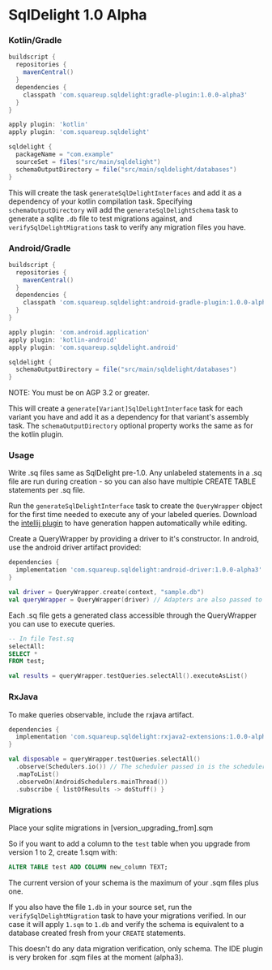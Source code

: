 SqlDelight 1.0 Alpha
====================

### Kotlin/Gradle

```groovy
buildscript {
  repositories {
    mavenCentral()
  }
  dependencies {
    classpath 'com.squareup.sqldelight:gradle-plugin:1.0.0-alpha3'
  }
}

apply plugin: 'kotlin'
apply plugin: 'com.squareup.sqldelight'

sqldelight {
  packageName = "com.example"
  sourceSet = files("src/main/sqldelight")
  schemaOutputDirectory = file("src/main/sqldelight/databases")
}
```

This will create the task `generateSqlDelightInterfaces` and add it as a dependency of your kotlin
compilation task. Specifying `schemaOutputDirectory` will add the `generateSqlDelightSchema` task to
generate a sqlite `.db` file to test migrations against, and `verifySqlDelightMigrations` task to
verify any migration files you have.

### Android/Gradle

```groovy
buildscript {
  repositories {
    mavenCentral()
  }
  dependencies {
    classpath 'com.squareup.sqldelight:android-gradle-plugin:1.0.0-alpha3'
  }
}

apply plugin: 'com.android.application'
apply plugin: 'kotlin-android'
apply plugin: 'com.squareup.sqldelight.android'

sqldelight {
  schemaOutputDirectory = file("src/main/sqldelight/databases")
}
```

NOTE: You must be on AGP 3.2 or greater.

This will create a `generate[Variant]SqlDelightInterface` task for each variant you have and add it
as a dependency for that variant's assembly task. The `schemaOutputDirectory` optional property
works the same as for the kotlin plugin.

### Usage

Write .sq files same as SqlDelight pre-1.0. Any unlabeled statements in a .sq file are run during
creation - so you can also have multiple CREATE TABLE statements per .sq file.

Run the `generateSqlDelightInterface` task to create the `QueryWrapper` object for the first time
needed to execute any of your labeled queries. Download the [intellij plugin](https://oss.sonatype.org/content/repositories/snapshots/com/squareup/sqldelight/idea-plugin/)
to have generation happen automatically while editing.

Create a QueryWrapper by providing a driver to it's constructor. In android, use the android driver
artifact provided:

```groovy
dependencies {
  implementation 'com.squareup.sqldelight:android-driver:1.0.0-alpha3'
}
```

```kotlin
val driver = QueryWrapper.create(context, "sample.db")
val queryWrapper = QueryWrapper(driver) // Adapters are also passed to this constructor if you use custom types
```

Each .sq file gets a generated class accessible through the QueryWrapper you can use to execute
queries.

```sql
-- In file Test.sq
selectAll:
SELECT *
FROM test;
```

```kotlin
val results = queryWrapper.testQueries.selectAll().executeAsList()
```

### RxJava

To make queries observable, include the rxjava artifact.

```groovy
dependencies {
  implementation 'com.squareup.sqldelight:rxjava2-extensions:1.0.0-alpha3'
}
```

```kotlin
val disposable = queryWrapper.testQueries.selectAll()
  .observe(Schedulers.io()) // The scheduler passed in is the scheduler the query will run on.
  .mapToList()
  .observeOn(AndroidSchedulers.mainThread())
  .subscribe { listOfResults -> doStuff() }
```

### Migrations

Place your sqlite migrations in [version_upgrading_from].sqm

So if you want to add a column to the `test` table when you upgrade from version 1 to 2, create 1.sqm
with:

```sql
ALTER TABLE test ADD COLUMN new_column TEXT;
```

The current version of your schema is the maximum of your .sqm files plus one. 

If you also have the file `1.db` in your source set, run the `verifySqlDelightMigration` task to
have your migrations verified. In our case it will apply `1.sqm` to `1.db` and verify the schema
is equivalent to a database created fresh from your `CREATE` statements. 

This doesn't do any data migration verification, only schema. The IDE plugin is very broken for 
.sqm files at the moment (alpha3).
